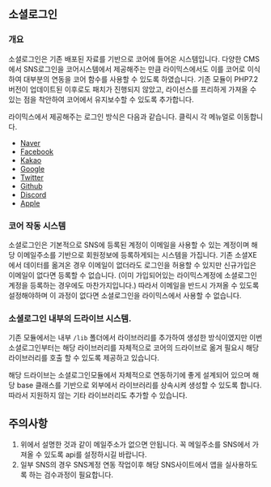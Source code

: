 ## 소셜로그인

### 개요
소셜로그인은 기존 배포된 자료를 기반으로 코어에 들어온 시스템입니다. 다양한 CMS에서 SNS로그인을 코어시스템에서 제공해주는 만큼 라이믹스에서도 이를 코어로 이식하여 대부분의 연동을 코어 함수를 사용할 수 있도록 하였습니다. 기존 모듈이 PHP7.2버전이 업데이트된 이후로도 패치가 진행되지 않았고, 라이선스를 프리하게 가져올 수 있는 점을 착안하여 코어에서 유지보수할 수 있도록 추가합니다.

라이믹스에서 제공해주는 로그인 방식은 다음과 같습니다. 클릭시 각 메뉴얼로 이동합니다.

- [Naver](./naver.md)
- [Facebook](./facebook.md)
- [Kakao](./kakao.md)
- [Google](./google.md)
- [Twitter](./twitter.md)
- [Github](./github.md)
- [Discord](./discord.md)
- [Apple](./apple.md)

### 코어 작동 시스템
소셜로그인은 기본적으로 SNS에 등록된 계정이 이메일을 사용할 수 있는 계정이며 해당 이메일주소를 기반으로 회원정보에 등록하게되는 시스템을 가집니다. 기존 소셜XE 에서 데이터를 옮겨온 경우 이메일이 없더라도 로그인을 허용할 수 있지만 신규가입은 이메일이 없다면 등록할 수 없습니다. (이미 가입되어있는 라이믹스계정에 소셜로그인계정을 등록하는 경우에도 마찬가지입니다.) 따라서 이메일을 반드시 가져올 수 있도록 설정해야하며 이 과정이 없다면 소셜로그인을 라이믹스에서 사용할 수 없습니다.

### 소셜로그인 내부의 드라이브 시스템.
기존 모듈에서는 내부 `/lib` 폴더에서 라이브러리를 추가하여 생성한 방식이였지만 이번 소셜로그인부터는 해당 라이브러리를 자체적으로 코어의 드라이브로 옮겨 필요시 해당 라이브러리를 호출 할 수 있도록 제공하고 있습니다.

해당 드라이브는 소셜로그인모듈에서 자체적으로 연동하기에 좋게 설계되어 있으며 해당 base 클래스를 기반으로 외부에서 라이브러리를 상속시켜 생성할 수 있도록 합니다. 따라서 지원하지 않는 기타 라이브러리도 추가할 수 있습니다.

## 주의사항

1. 위에서 설명한 것과 같이 메일주소가 없으면 안됩니다. 꼭 메일주소를 SNS에서 가져올 수 있도록 api를 설정하시길 바랍니다.
2. 일부 SNS의 경우 SNS계정 연동 작업이후 해당 SNS사이트에서 앱을 실사용하도록 하는 검수과정이 필요합니다.

